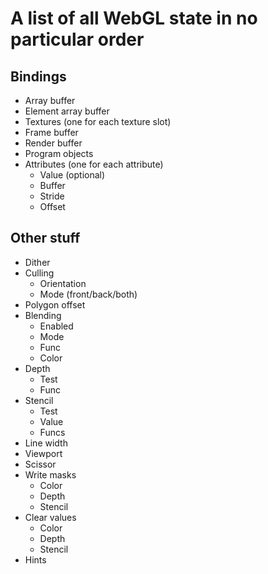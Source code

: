 # A list of all WebGL state in no particular order

## Bindings

* Array buffer
* Element array buffer
* Textures (one for each texture slot)
* Frame buffer
* Render buffer
* Program objects
* Attributes (one for each attribute)
    + Value (optional)
    + Buffer
    + Stride
    + Offset

## Other stuff

* Dither
* Culling
    + Orientation
    + Mode (front/back/both)
* Polygon offset
* Blending
    + Enabled
    + Mode
    + Func
    + Color
* Depth
    + Test
    + Func
* Stencil
    + Test
    + Value
    + Funcs
* Line width
* Viewport
* Scissor
* Write masks
    + Color
    + Depth
    + Stencil
* Clear values
    + Color
    + Depth
    + Stencil
* Hints
